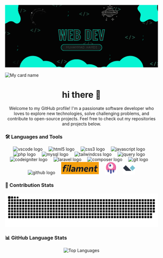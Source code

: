 <div align="center">
  <img src="https://raw.githubusercontent.com/MHDrive/MHDrive/master/header.png" alt="MHDrive GitHub README header image">
</div>

![My card name](https://cardivo.vercel.app/api?name=MHDrive&description=Hi,%20I%27m%20a%20developer%20who%20loves%20to%20code%20and%20explore%20new%20technologies!%20Let%27s%20collaborate!&image=https://raw.githubusercontent.com/MHDrive/MHDrive/main/logo/my-logo.png&backgroundColor=%231d1f28&pattern=brickWall&colorPattern=%23EFF4F6&opacity=0.05&fontColor=%23eff4f6)

###

<h1 align="center">hi there 👋</h1>

<p align="center">Welcome to my GitHub profile! I'm a passionate software developer who loves to explore new technologies, solve challenging problems, and contribute to open-source projects. Feel free to check out my repositories and projects below.</p>

###

<h3 align="left">🛠 Languages and Tools</h3>

<div align="center">
  <img src="https://cdn.jsdelivr.net/gh/devicons/devicon/icons/vscode/vscode-original.svg" height="40" alt="vscode logo" />
  <img width="12" />
  <img src="https://cdn.jsdelivr.net/gh/devicons/devicon/icons/html5/html5-original.svg" height="40" alt="html5 logo" />
  <img width="12" />
  <img src="https://cdn.jsdelivr.net/gh/devicons/devicon/icons/css3/css3-original.svg" height="40" alt="css3 logo" />
  <img width="12" />
  <img src="https://cdn.jsdelivr.net/gh/devicons/devicon/icons/javascript/javascript-original.svg" height="40" alt="javascript logo" />
  <img width="12" />
  <img src="https://cdn.jsdelivr.net/gh/devicons/devicon/icons/php/php-original.svg" height="40" alt="php logo" />
  <img width="12" />
  <img src="https://cdn.jsdelivr.net/gh/devicons/devicon/icons/mysql/mysql-original.svg" height="40" alt="mysql logo" />
  <img width="12" />
  <img src="https://cdn.simpleicons.org/tailwindcss/06B6D4" height="40" alt="tailwindcss logo" />
  <img width="12" />
  <img src="https://cdn.jsdelivr.net/gh/devicons/devicon/icons/jquery/jquery-original.svg" height="40" alt="jquery logo" />
  <img width="12" />
  <img src="https://cdn.jsdelivr.net/gh/devicons/devicon/icons/codeigniter/codeigniter-plain.svg" height="40" alt="codeigniter logo" />
  <img width="12" />
  <img src="https://cdn.simpleicons.org/laravel/FF2D20" height="40" alt="laravel logo" />
  <img width="12" />
  <img src="https://cdn.jsdelivr.net/gh/devicons/devicon/icons/composer/composer-original.svg" height="40" alt="composer logo" />
  <img width="12" />
  <img src="https://cdn.jsdelivr.net/gh/devicons/devicon/icons/git/git-original.svg" height="40" alt="git logo" />
  <img width="12" />
  <img src="https://cdn.jsdelivr.net/gh/devicons/devicon/icons/github/github-original.svg" height="40" alt="github logo" />
  <img width="12" />
  <img src="https://raw.githubusercontent.com/MHDrive/MHDrive/master/logo/filament.jpg" height="40" alt="filament logo">
  <img width="12" />
  <img src="https://raw.githubusercontent.com/MHDrive/MHDrive/master/logo/livewire.png" height="40" alt="livewire logo">
  <img width="12" />
  <img src="https://raw.githubusercontent.com/MHDrive/MHDrive/master/logo/alpine.svg" height="40" alt="alpine logo">
</div>

###

<h3 align="left">🐍 Contribution Stats</h3>

<div align="center">
  <picture>
    <source media="(prefers-color-scheme: dark)" srcset="https://github.com/MHDrive/MHDrive/blob/output/github-contribution-grid-snake-dark.svg">
    <source media="(prefers-color-scheme: light)" srcset="https://github.com/MHDrive/MHDrive/blob/output/github-contribution-grid-snake.svg">
    <img alt="GitHub Contribution Snake Animation" src="https://github.com/MHDrive/MHDrive/blob/output/github-contribution-grid-snake.svg">
  </picture>
</div>

###

<h3 align="left">📊 GitHub Language Stats</h3>

<div align="center">
  <img src="https://github-readme-stats.vercel.app/api/top-langs/?username=MHDrive&layout=compact&theme=radical" alt="Top Languages">
</div>

###

